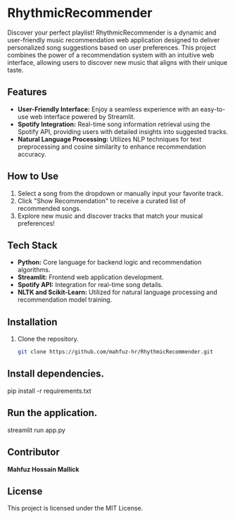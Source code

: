 # RhythmicRecommender

Discover your perfect playlist! RhythmicRecommender is a dynamic and user-friendly music recommendation web application designed to deliver personalized song suggestions based on user preferences. This project combines the power of a recommendation system with an intuitive web interface, allowing users to discover new music that aligns with their unique taste.

## Features

- **User-Friendly Interface:** Enjoy a seamless experience with an easy-to-use web interface powered by Streamlit.
- **Spotify Integration:** Real-time song information retrieval using the Spotify API, providing users with detailed insights into suggested tracks.
- **Natural Language Processing:** Utilizes NLP techniques for text preprocessing and cosine similarity to enhance recommendation accuracy.

## How to Use

1. Select a song from the dropdown or manually input your favorite track.
2. Click "Show Recommendation" to receive a curated list of recommended songs.
3. Explore new music and discover tracks that match your musical preferences!

## Tech Stack

- **Python:** Core language for backend logic and recommendation algorithms.
- **Streamlit:** Frontend web application development.
- **Spotify API:** Integration for real-time song details.
- **NLTK and Scikit-Learn:** Utilized for natural language processing and recommendation model training.

## Installation

1. Clone the repository.
   ```bash
   git clone https://github.com/mahfuz-hr/RhythmicRecommender.git

## Install dependencies.

pip install -r requirements.txt


## Run the application.

streamlit run app.py


## Contributor


**Mahfuz Hossain Mallick**

## License

This project is licensed under the MIT License.
